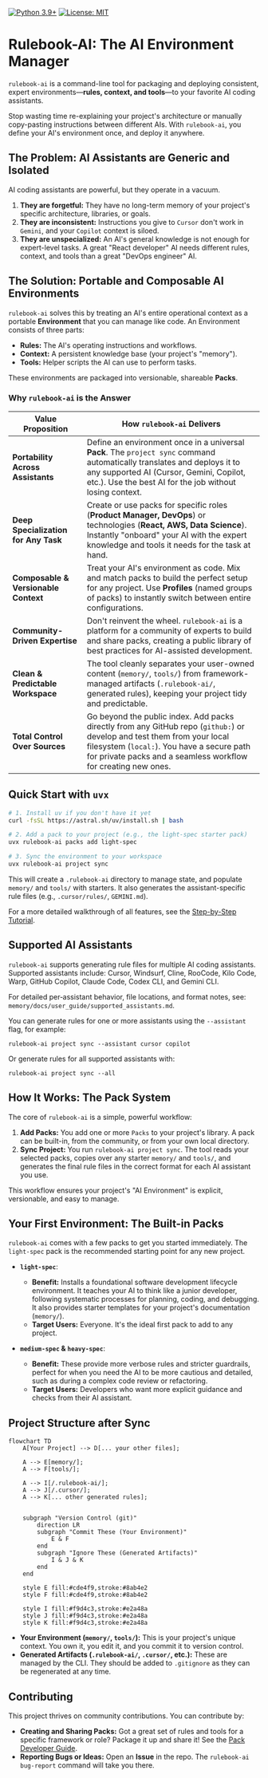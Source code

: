 [![Python 3.9+](https://img.shields.io/badge/python-3.9+-blue.svg)](https://www.python.org/downloads/)
[![License: MIT](https://img.shields.io/badge/License-MIT-yellow.svg)](https://opensource.org/licenses/MIT)

# Rulebook-AI: The AI Environment Manager

`rulebook-ai` is a command-line tool for packaging and deploying consistent, expert environments—**rules, context, and tools**—to your favorite AI coding assistants.

Stop wasting time re-explaining your project's architecture or manually copy-pasting instructions between different AIs. With `rulebook-ai`, you define your AI's environment once, and deploy it anywhere.

## The Problem: AI Assistants are Generic and Isolated

AI coding assistants are powerful, but they operate in a vacuum.
1.  **They are forgetful:** They have no long-term memory of your project's specific architecture, libraries, or goals.
2.  **They are inconsistent:** Instructions you give to `Cursor` don't work in `Gemini`, and your `Copilot` context is siloed.
3.  **They are unspecialized:** An AI's general knowledge is not enough for expert-level tasks. A great "React developer" AI needs different rules, context, and tools than a great "DevOps engineer" AI.

## The Solution: Portable and Composable AI Environments

`rulebook-ai` solves this by treating an AI's entire operational context as a portable **Environment** that you can manage like code. An Environment consists of three parts:
*   **Rules:** The AI's operating instructions and workflows.
*   **Context:** A persistent knowledge base (your project's "memory").
*   **Tools:** Helper scripts the AI can use to perform tasks.

These environments are packaged into versionable, shareable **Packs**.

### Why `rulebook-ai` is the Answer

| Value Proposition                  | How `rulebook-ai` Delivers                                                                                                                                                                                          |
| ---------------------------------- | ------------------------------------------------------------------------------------------------------------------------------------------------------------------------------------------------------------------- |
| **Portability Across Assistants**  | Define an environment once in a universal **Pack**. The `project sync` command automatically translates and deploys it to any supported AI (Cursor, Gemini, Copilot, etc.). Use the best AI for the job without losing context. |
| **Deep Specialization for Any Task** | Create or use packs for specific roles (**Product Manager, DevOps**) or technologies (**React, AWS, Data Science**). Instantly "onboard" your AI with the expert knowledge and tools it needs for the task at hand. |
| **Composable & Versionable Context** | Treat your AI's environment as code. Mix and match packs to build the perfect setup for any project. Use **Profiles** (named groups of packs) to instantly switch between entire configurations.                               |
| **Community-Driven Expertise**     | Don't reinvent the wheel. `rulebook-ai` is a platform for a community of experts to build and share packs, creating a public library of best practices for AI-assisted development.                                     |
| **Clean & Predictable Workspace**  | The tool cleanly separates your user-owned content (`memory/`, `tools/`) from framework-managed artifacts (`.rulebook-ai/`, generated rules), keeping your project tidy and predictable.                               |
| **Total Control Over Sources**     | Go beyond the public index. Add packs directly from any GitHub repo (`github:`) or develop and test them from your local filesystem (`local:`). You have a secure path for private packs and a seamless workflow for creating new ones. |

## Quick Start with `uvx`

```bash
# 1. Install uv if you don't have it yet
curl -fsSL https://astral.sh/uv/install.sh | bash

# 2. Add a pack to your project (e.g., the light-spec starter pack)
uvx rulebook-ai packs add light-spec

# 3. Sync the environment to your workspace
uvx rulebook-ai project sync
```
This will create a `.rulebook-ai` directory to manage state, and populate `memory/` and `tools/` with starters. It also generates the assistant-specific rule files (e.g., `.cursor/rules/`, `GEMINI.md`).

For a more detailed walkthrough of all features, see the [Step-by-Step Tutorial](memory/docs/user_guide/tutorial.md).

## Supported AI Assistants

`rulebook-ai` supports generating rule files for multiple AI coding assistants. Supported assistants include: Cursor, Windsurf, Cline, RooCode, Kilo Code, Warp, GitHub Copilot, Claude Code, Codex CLI, and Gemini CLI.

For detailed per‑assistant behavior, file locations, and format notes, see: `memory/docs/user_guide/supported_assistants.md`.

You can generate rules for one or more assistants using the `--assistant` flag, for example:

```
rulebook-ai project sync --assistant cursor copilot
```

Or generate rules for all supported assistants with:

```
rulebook-ai project sync --all
```

## How It Works: The Pack System

The core of `rulebook-ai` is a simple, powerful workflow:

1.  **Add Packs:** You add one or more `Packs` to your project's library. A pack can be built-in, from the community, or from your own local directory.
2.  **Sync Project:** You run `rulebook-ai project sync`. The tool reads your selected packs, copies over any starter `memory/` and `tools/`, and generates the final rule files in the correct format for each AI assistant you use.

This workflow ensures your project's "AI Environment" is explicit, versionable, and easy to manage.

## Your First Environment: The Built-in Packs

`rulebook-ai` comes with a few packs to get you started immediately. The `light-spec` pack is the recommended starting point for any new project.

*   **`light-spec`**:
    *   **Benefit:** Installs a foundational software development lifecycle environment. It teaches your AI to think like a junior developer, following systematic processes for planning, coding, and debugging. It also provides starter templates for your project's documentation (`memory/`).
    *   **Target Users:** Everyone. It's the ideal first pack to add to any project.

*   **`medium-spec` & `heavy-spec`**:
    *   **Benefit:** These provide more verbose rules and stricter guardrails, perfect for when you need the AI to be more cautious and detailed, such as during a complex code review or refactoring.
    *   **Target Users:** Developers who want more explicit guidance and checks from their AI assistant.

## Project Structure after Sync

```mermaid
flowchart TD
    A[Your Project] --> D[... your other files];

    A --> E[memory/];
    A --> F[tools/];

    A --> I[/.rulebook-ai/];
    A --> J[/.cursor/];
    A --> K[... other generated rules];


    subgraph "Version Control (git)"
        direction LR
        subgraph "Commit These (Your Environment)"
            E & F
        end
        subgraph "Ignore These (Generated Artifacts)"
            I & J & K
        end
    end

    style E fill:#cde4f9,stroke:#8ab4e2
    style F fill:#cde4f9,stroke:#8ab4e2

    style I fill:#f9d4c3,stroke:#e2a48a
    style J fill:#f9d4c3,stroke:#e2a48a
    style K fill:#f9d4c3,stroke:#e2a48a
```

-   **Your Environment (`memory/`, `tools/`):** This is your project's unique context. You own it, you edit it, and you commit it to version control.
-   **Generated Artifacts (`.rulebook-ai/`, `.cursor/`, etc.):** These are managed by the CLI. They should be added to `.gitignore` as they can be regenerated at any time.

## Contributing

This project thrives on community contributions. You can contribute by:
-   **Creating and Sharing Packs:** Got a great set of rules and tools for a specific framework or role? Package it up and share it! See the [Pack Developer Guide](memory/docs/features/community_packs/pack_developer_guide.md).
-   **Reporting Bugs or Ideas:** Open an **Issue** in the repo. The `rulebook-ai bug-report` command will take you there.
